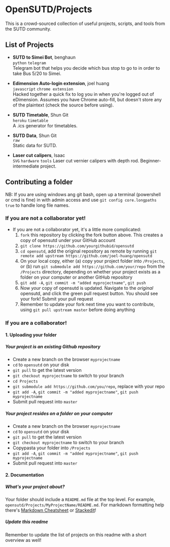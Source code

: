 # OpenSUTD/Projects
This is a crowd-sourced collection of useful projects, scripts, and tools from the SUTD community.

## List of Projects
* **SUTD to Simei Bot**, benghaun  
`python` `telegram`  
Telegram bot that helps you decide which bus stop to go to in order to take Bus 5/20 to Simei.

* **Edimension Auto-login extension**, joel huang  
`javascript` `chrome extension`  
Hacked together a quick fix to log you in when you're logged out of eDimension. Assumes you have Chrome auto-fill, but doesn't store any of the plaintext (check the source before using).

* **SUTD Timetable**, Shun Git  
`heroku` `timetable`  
A .ics generator for timetables.

* **SUTD Data**, Shun Git  
`raw`  
Static data for SUTD.

* **Laser cut calipers**, Isaac  
`SVG` `hardware` `tools`
Laser cut vernier calipers with depth rod. Beginner-intermediate project.

## Contributing a folder
NB: If you are using windows ang git bash, open up a terminal (powershell or cmd is fine) in with admin access and use `git config core.longpaths true` to handle long file names.
### If you are not a collaborator yet!
* If you are not a collaborator yet, it's a little more complicated:
   1. `fork` this repository by clicking the fork button above. This creates a copy of opensutd under your GitHub account
   2. `git clone https://github.com/yourgithubid/opensutd`
   3. `cd opensutd`, add the original repository as remote by running `git remote add upstream https://github.com/joel-huang/opensutd`
   4. On your local copy, either (a) copy your project folder into `/Projects`, or (b) run `git submodule add https://github.com/your/repo` from the `/Projects` directory, depending on whether your project exists as a folder on your computer or another GitHub repository
   5. `git add -A`, `git commit -m "added myprojectname"`, `git push`
   6. Now _your_ copy of opensutd is updated. Navigate to the _original_ opensutd, and click the green pull request button. You should see your fork! Submit your pull request
   7. Remember to update your fork next time you want to contribute, using `git pull upstream master` before doing anything

### If you are a collaborator!
#### 1. Uploading your folder
##### Your project is an existing Github repository
* Create a new branch on the browser `myprojectname`
* `cd` to `opensutd` on your disk
* `git pull` to get the latest version
* `git checkout myprojectname` to switch to your branch
* `cd Projects`
* `git submodule add https://github.com/you/repo`, replace with your repo
* `git add -A`, `git commit -m "added myprojectname"`, `git push myprojectname`
* Submit pull request into `master`

##### Your project resides on a folder on your computer
* Create a new branch on the browser `myprojectname`
* `cd` to `opensutd` on your disk
* `git pull` to get the latest version
* `git checkout myprojectname` to switch to your branch
* Copypasta your folder into `/Projects`
* `git add -A`, `git commit -m "added myprojectname"`, `git push myprojectname`
* Submit pull request into `master`

#### 2. Documentation
##### What's your project about?
Your folder should include a `README.md` file at the top level. For example, `opensutd/Projects/MyProjectName/README.md`. For markdown formatting help there's [Markdown Cheatsheet](https://github.com/adam-p/markdown-here/wiki/Markdown-Cheatsheet) or [Stackedit](https://stackedit.io/app)!
##### Update *this* readme
Remember to update the list of projects on this readme with a short overview as well!

